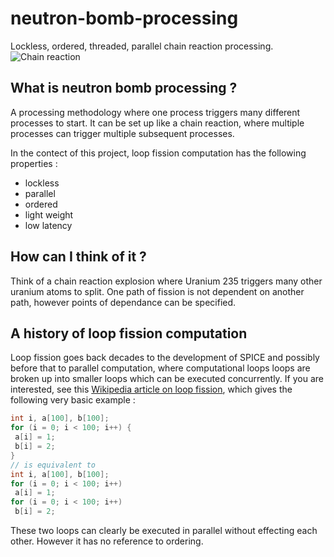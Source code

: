 # neutron-bomb-processing
Lockless, ordered, threaded, parallel chain reaction processing.
![Chain reaction](https://upload.wikimedia.org/wikipedia/commons/f/f0/Nuclear_fission_chain_reaction.svg "uranium chain reaction")

## What is neutron bomb processing ?

A processing methodology where one process triggers many different processes to start. It can be set up like a chain reaction,
where multiple processes can trigger multiple subsequent processes.

In the contect of this project, loop fission computation has the following properties :
* lockless 
* parallel
* ordered
* light weight 
* low latency

## How can I think of it ?

Think of a chain reaction explosion where Uranium 235 triggers many other uranium atoms to split. One path of fission is not dependent on another path, however points of dependance can be specified.


## A history of loop fission computation

Loop fission goes back decades to the development of SPICE and possibly before that to parallel computation, where computational loops 
loops are broken up into smaller loops which can be executed concurrently. If you are interested, see this [Wikipedia article on 
loop fission](https://en.wikipedia.org/wiki/Loop_fission_and_fusion), which gives the following very basic example :
```C
int i, a[100], b[100];
for (i = 0; i < 100; i++) {
 a[i] = 1; 
 b[i] = 2;
}
// is equivalent to
int i, a[100], b[100];
for (i = 0; i < 100; i++)
 a[i] = 1;                     
for (i = 0; i < 100; i++)
 b[i] = 2;
 ```
 These two loops can clearly be executed in parallel without effecting each other. However it has no reference to ordering.
